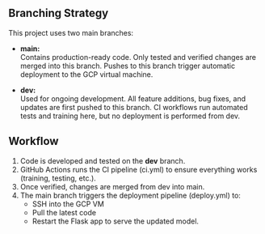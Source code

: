 ## Branching Strategy

This project uses two main branches:

- **main:**  
  Contains production-ready code. Only tested and verified changes are merged into this branch. Pushes to this branch trigger automatic deployment to the GCP virtual machine.

- **dev:**  
  Used for ongoing development. All feature additions, bug fixes, and updates are first pushed to this branch.
CI workflows run automated tests and training here, but no deployment is performed from dev.

## Workflow

1. Code is developed and tested on the **dev** branch. 
2. GitHub Actions runs the CI pipeline (ci.yml) to ensure everything works (training, testing, etc.).
3. Once verified, changes are merged from dev into main.
4. The main branch triggers the deployment pipeline (deploy.yml) to:
	- SSH into the GCP VM
	- Pull the latest code
	- Restart the Flask app to serve the updated model.
